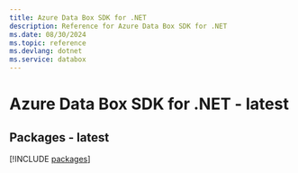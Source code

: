 ```yaml
---
title: Azure Data Box SDK for .NET
description: Reference for Azure Data Box SDK for .NET
ms.date: 08/30/2024
ms.topic: reference
ms.devlang: dotnet
ms.service: databox
---
```

# Azure Data Box SDK for .NET - latest
## Packages - latest
[!INCLUDE [packages](data-box-index.md)]
